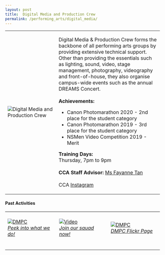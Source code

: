 ```yaml
---
layout: post
title:  Digital Media and Production Crew
permalink: /performing_arts/digital_media/
---
```


<div>
<table>
    <tr>
        <td style="width:33%"><image src="/images/CCA_digital_media.jpg" style="display:block;margin-left:auto;margin-right:auto;" alt="Digital Media and Production Crew"></image></td>
        <td>
            <p>
                Digital Media & Production Crew forms the backbone of all performing arts groups by providing extensive technical support. Other than providing the essentials such as lighting, sound, video, stage management, photography, videography and front-of-house, they also organise campus-wide events such as the annual DREAMS Concert.<br>
                <br>
                <b>Achievements:</b><br>
                <ul>
                <li>Canon Photomarathon 2020 - 2nd place for the student category</li>
                <li>Canon Photomarathon 2019 - 3rd place for the student category</li>
                <li>NSMen Video Competition 2019 - Merit</li>
                </ul>
            </p>
            <p>
                <b>Training Days:</b><br>
                Thursday, 7pm to 9pm<br>
                <br>
                <b>CCA Staff Advisor:</b> <a href="mailto:sokpeng@tp.edu.sg">Ms Fayanne Tan</a><br>
                <br>
                CCA <a href="https://www.instagram.com/tp.dmpc">Instagram</a>
            </p>
        </td>
    </tr>
</table>
</div>

#### Past Activities

<table>
    <tr>
        <td style="width:33%"><br>
            <a href="https://www.instagram.com/p/COErQ91nnU5/">
                <image src="/images/CCA-dmpc-ig4.png" style="display:block;margin-left:auto;margin-right:auto;" alt="DMPC">
                <h6 style="margin-top:0%">Peek into what we do!</h6>
                </image>
            </a>
        </td>
        <td style="width:33%"><br>
            <a href="https://www.instagram.com/p/CJvDjrkHd0f/">
                <image src="/images/CCA-dmpc-ig5.png" style="display:block;margin-left:auto;margin-right:auto;" alt="Video">
                <h6 style="margin-top:0%">Join our squad now!</h6>
                </image>
            </a>
        </td>
        <td style="width:33%"><br>
            <a href="https://www.flickr.com/photos/digitalmediacrewtp/albums">
                <image src="/images/CCA-DMPC_IG3.png" style="display:block;margin-left:auto;margin-right:auto;" alt="DMPC">
                <h6 style="margin-top:0%">DMPC Flickr Page</h6>    
                </image>
            </a>
        </td>
    </tr>
</table>
